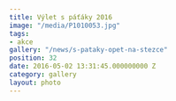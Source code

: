 ```yaml
---
title: Výlet s páťáky 2016
image: "/media/P1010053.jpg"
tags:
- akce
gallery: "/news/s-pataky-opet-na-stezce"
position: 32
date: 2016-05-02 13:31:45.000000000 Z
category: gallery
layout: photo
---
```

